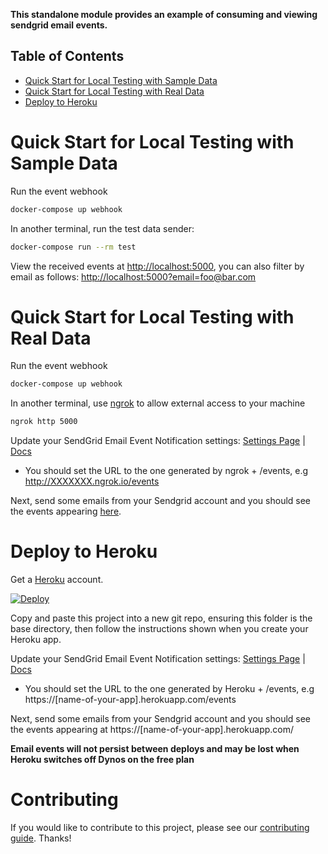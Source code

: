 **This standalone module provides an example of consuming and viewing sendgrid email events.**

## Table of Contents

* [Quick Start for Local Testing with Sample Data](#quick_start_local_sample)
* [Quick Start for Local Testing with Real Data](#quick_start_local_real)
* [Deploy to Heroku](#heroku)

<a name="quick_start_local_sample"></a>
# Quick Start for Local Testing with Sample Data

Run the event webhook

```bash
docker-compose up webhook
```

In another terminal, run the test data sender:

```bash
docker-compose run --rm test
```

View the received events at [http://localhost:5000](http://localhost:5000), you can also filter by email as follows: [http://localhost:5000?email=foo@bar.com](http://localhost:5000?email=foo@bar.com)

<a name="quick_start_local_real"></a>
# Quick Start for Local Testing with Real Data

Run the event webhook

```bash
docker-compose up webhook
```

In another terminal, use [ngrok](https://ngrok.com/) to allow external access to your machine

```bash
ngrok http 5000
```

Update your SendGrid Email Event Notification settings: [Settings Page](https://app.sendgrid.com/settings/mail_settings) | [Docs](https://sendgrid.com/docs/API_Reference/Event_Webhook/getting_started_event_webhook.html)

- You should set the URL to the one generated by ngrok + /events, e.g http://XXXXXXX.ngrok.io/events

Next, send some emails from your Sendgrid account and you should see the events appearing [here](http://localhost:5000).

<a name="heroku"></a>
# Deploy to Heroku

Get a [Heroku](https://www.heroku.com) account.

[![Deploy](https://www.herokucdn.com/deploy/button.svg)](https://heroku.com/deploy?template=https://github.com/sendgrid/sendgrid-python/tree/master)

Copy and paste this project into a new git repo, ensuring this folder is the base directory, then follow the instructions shown when you create your Heroku app.

Update your SendGrid Email Event Notification settings: [Settings Page](https://app.sendgrid.com/settings/mail_settings) | [Docs](https://sendgrid.com/docs/API_Reference/Event_Webhook/getting_started_event_webhook.html)

- You should set the URL to the one generated by Heroku + /events, e.g https://[name-of-your-app].herokuapp.com/events

Next, send some emails from your Sendgrid account and you should see the events appearing at https://[name-of-your-app].herokuapp.com/

**Email events will not persist between deploys and may be lost when Heroku switches off Dynos on the free plan**

<a name="contributing"></a>
# Contributing

If you would like to contribute to this project, please see our [contributing guide](https://github.com/sendgrid/sendgrid-python/blob/master/CONTRIBUTING.md). Thanks!
